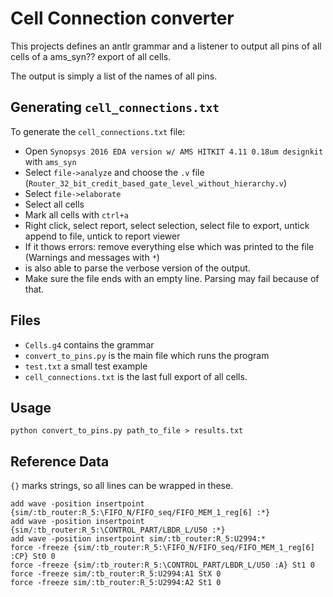 # Cell Connection converter

This projects defines an antlr grammar and a listener to output all pins of all cells of a ams_syn?? export of all cells.

The output is simply a list of the names of all pins.

## Generating `cell_connections.txt`

To generate the `cell_connections.txt` file:
 - Open `Synopsys 2016 EDA version w/ AMS HITKIT 4.11 0.18um designkit` with `ams_syn`
 - Select `file->analyze` and choose the `.v` file (`Router_32_bit_credit_based_gate_level_without_hierarchy.v`)
 - Select `file->elaborate`
 - Select all cells
 - Mark all cells with `ctrl+a`
 - Right click, select report, select selection, select file to export, untick append to file, untick to report viewer
 - If it thows errors: remove everything else which was printed to the file (Warnings and messages with `*`)
 - is also able to parse the verbose version of the output.
 - Make sure the file ends with an empty line. Parsing may fail because of that.


## Files
 - `Cells.g4` contains the grammar
 - `convert_to_pins.py` is the main file which runs the program
 - `test.txt` a small test example
 - `cell_connections.txt` is the last full export of all cells.

## Usage
    python convert_to_pins.py path_to_file > results.txt

## Reference Data
`{}` marks strings, so all lines can be wrapped in these.


    add wave -position insertpoint {sim/:tb_router:R_5:\FIFO_N/FIFO_seq/FIFO_MEM_1_reg[6] :*}
    add wave -position insertpoint {sim/:tb_router:R_5:\CONTROL_PART/LBDR_L/U50 :*}
    add wave -position insertpoint sim/:tb_router:R_5:U2994:*
    force -freeze {sim/:tb_router:R_5:\FIFO_N/FIFO_seq/FIFO_MEM_1_reg[6] :CP} St0 0
    force -freeze {sim/:tb_router:R_5:\CONTROL_PART/LBDR_L/U50 :A} St1 0
    force -freeze sim/:tb_router:R_5:U2994:A1 StX 0
    force -freeze sim/:tb_router:R_5:U2994:A2 St1 0